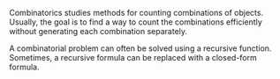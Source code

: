 Combinatorics studies methods for counting combinations of objects. Usually,
the goal is to find a way to count the combinations efficiently without generating
each combination separately.

A combinatorial problem can often be solved using a recursive function.
Sometimes, a recursive formula can be replaced with a closed-form formula.
